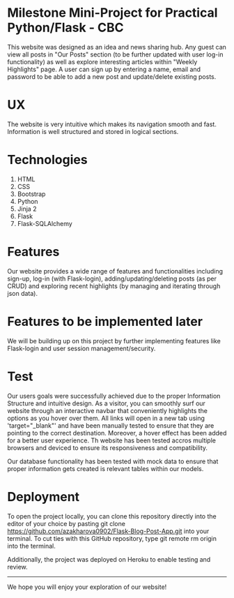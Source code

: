 # Milestone Mini-Project for Practical Python/Flask - CBC

This website was designed as an idea and news sharing hub. Any guest can view all posts in "Our Posts" section (to be further updated with user log-in functionality) as well as explore interesting articles within "Weekly Highlights" page.
A user can sign up by entering a name, email and password to be able to add a new post and update/delete existing posts.

# UX

The website is very intuitive which makes its navigation smooth and fast. Information is well structured and stored in logical sections.

# Technologies

1. HTML
2. CSS
3. Bootstrap
4. Python
5. Jinja 2
6. Flask
7. Flask-SQLAlchemy

# Features

Our website provides a wide range of features and functionalities including sign-up, log-in (with Flask-login), adding/updating/deleting posts (as per CRUD) and exploring recent highlights (by managing and iterating through json data).

# Features to be implemented later

We will be building up on this project by further implementing features like Flask-login and user session management/security. 

# Test

Our users goals were successfully achieved due to the proper Information Structure and intuitive design. As a visitor, you can smoothly surf our website through an interactive navbar that conveniently highlights the options as you hover over them.
All links will open in a new tab using 'target="_blank"' and have been manually tested to ensure that they are pointing to the correct destination. Moreover, a hover effect has been added for a better user experience.
Th website has been tested accros multiple browsers and deviced to ensure its responsiveness and compatibility.

Our database functionality has been tested with mock data to ensure that proper information gets created is relevant tables within our models.

# Deployment

To open the project locally, you can clone this repository directly into the editor of your choice by pasting git clone https://github.com/azakharova0902/Flask-Blog-Post-App.git into your terminal. To cut ties with this GitHub repository, type git remote rm origin into the terminal.

Additionally, the project was deployed on Heroku to enable testing and review.

<hr>

We hope you will enjoy your exploration of our website!


